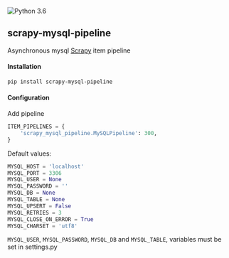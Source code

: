 ![Python 3.6](https://img.shields.io/badge/Python-3.6-blue.svg)  

## scrapy-mysql-pipeline  
Asynchronous mysql [Scrapy](https://doc.scrapy.org/en/latest/) item pipeline  

#### Installation  
```bash
pip install scrapy-mysql-pipeline
```
#### Configuration  
Add pipeline  
```python
ITEM_PIPELINES = {
    'scrapy_mysql_pipeline.MySQLPipeline': 300,
}
```
Default values:  
```python
MYSQL_HOST = 'localhost'
MYSQL_PORT = 3306
MYSQL_USER = None
MYSQL_PASSWORD = ''
MYSQL_DB = None
MYSQL_TABLE = None
MYSQL_UPSERT = False
MYSQL_RETRIES = 3
MYSQL_CLOSE_ON_ERROR = True
MYSQL_CHARSET = 'utf8'
```
`MYSQL_USER`, `MYSQL_PASSWORD`, `MYSQL_DB` and `MYSQL_TABLE`,  variables must be set in settings.py  
